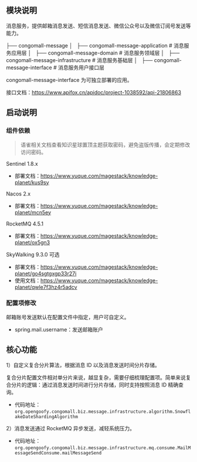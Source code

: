 
## 模块说明

消息服务，提供邮箱消息发送、短信消息发送、微信公众号以及微信订阅号发送等能力。

├── congomall-message
│   ├── congomall-message-application  # 消息服务应用层
│   ├── congomall-message-domain  # 消息服务领域层
│   ├── congomall-message-infrastructure  # 消息服务基础层
│   ├── congomall-message-interface  # 消息服务用户接口层

congomall-message-interface 为可独立部署的应用。

接口文档：https://www.apifox.cn/apidoc/project-1038592/api-21806863

## 启动说明

### 组件依赖

> 语雀相关文档查看知识星球置顶主题获取密码，避免盗版传播，会定期修改访问密码。

Sentinel 1.8.x

- 部署文档：https://www.yuque.com/magestack/knowledge-planet/kus9sy

Nacos 2.x

- 部署文档：https://www.yuque.com/magestack/knowledge-planet/mcn5ey

RocketMQ 4.5.1

- 部署文档：https://www.yuque.com/magestack/knowledge-planet/ox5gn3

SkyWalking 9.3.0 可选

- 部署文档：https://www.yuque.com/magestack/knowledge-planet/go4sgtgxgp33r27i
- 使用文档：https://www.yuque.com/magestack/knowledge-planet/qwle7f3hz4r5adcv

### 配置项修改

邮箱账号发送默认在配置文件中指定，用户可自定义。

- spring.mail.username：发送邮箱账户

## 核心功能

1）自定义复合分片算法，根据消息 ID 以及消息发送时间分片存储。

复合分片配置文件相对单分片来说，越显复杂，需要仔细梳理配置项。简单来说复合分片的逻辑：通过消息发送时间进行分片存储，同时支持按照消息 ID 精确查询。

- 代码地址：`org.opengoofy.congomall.biz.message.infrastructure.algorithm.SnowflakeDateShardingAlgorithm`

2）消息发送通过 RocketMQ 异步发送，减轻系统压力。

- 代码地址：`org.opengoofy.congomall.biz.message.infrastructure.mq.consume.MailMessageSendConsume.mailMessageSend`
